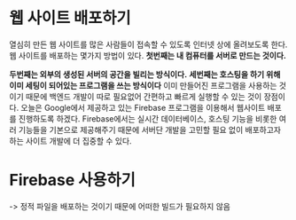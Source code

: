 # 웹 사이트 배포하기

열심히 만든 웹 사이트를 많은 사람들이 접속할 수 있도록 인터넷 상에 올려보도록 한다.
웹 사이트를 배포하는 몇가지 방법이 있다.
**첫번째는 내 컴퓨터를 서버로 만드는 것이다.**

**두번째는 외부의 생성된 서버의 공간을 빌리는 방식이다.**
**세번째는 호스팅을 하기 위해 이미 세팅이 되어있는 프로그램을 쓰는 방식이다**
이미 만들어진 프로그램을 사용하는 것이기 때문에 백엔드 개발이 따로 필요없어 간편하고 빠르게 실행할 수 있는 것이 장점이다.
오늘은 Google에서 제공하고 있는 Firebase 프로그램을 이용해서 웹사이트 배포를 진행하도록 하겠다.
Firebase에서는 실시간 데이터베이스, 호스팅 기능을 비롯한 여러 기능들을 기본으로 제공해주기 때문에 서버단 개발을 고민할 필요 없이 배포하고자 하는 사이트 개발에 더 집중할 수 있다.

# Firebase 사용하기

-> 정적 파일을 배포하는 것이기 때문에 어떠한 빌드가 필요하지 않음
